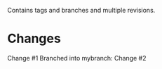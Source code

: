 Contains tags and branches and multiple revisions.

Changes
=======

Change #1
Branched into mybranch:
Change #2
